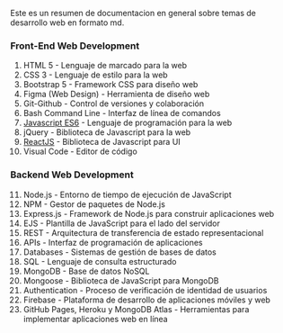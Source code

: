 Este es un resumen de documentacion en general sobre temas de desarrollo web en formato md.


### Front-End Web Development   
01. HTML 5 - Lenguaje de marcado para la web
02. CSS 3 - Lenguaje de estilo para la web
03. Bootstrap 5 - Framework CSS para diseño web
04. Figma (Web Design) - Herramienta de diseño web
05. Git-Github - Control de versiones y colaboración
06. Bash Command Line - Interfaz de línea de comandos
07. [Javascript ES6](./02-Fronted/01-JavaScript.md) - Lenguaje de programación para la web
08. jQuery - Biblioteca de Javascript para la web
09. [ ReactJS](./02-Fronted/02-ReactJS.md) - Biblioteca de Javascript para UI
10. Visual Code - Editor de código

### Backend Web Development                   
11. Node.js - Entorno de tiempo de ejecución de JavaScript
12. NPM - Gestor de paquetes de Node.js
13. Express.js - Framework de Node.js para construir aplicaciones web
14. EJS - Plantilla de JavaScript para el lado del servidor
15. REST - Arquitectura de transferencia de estado representacional
16. APIs - Interfaz de programación de aplicaciones
17. Databases - Sistemas de gestión de bases de datos
18. SQL - Lenguaje de consulta estructurado
19. MongoDB - Base de datos NoSQL
20. Mongoose - Biblioteca de JavaScript para MongoDB
21. Authentication - Proceso de verificación de identidad de usuarios
22. Firebase - Plataforma de desarrollo de aplicaciones móviles y web
23. GitHub Pages, Heroku y MongoDB Atlas - Herramientas para implementar aplicaciones web en línea


  
</table>